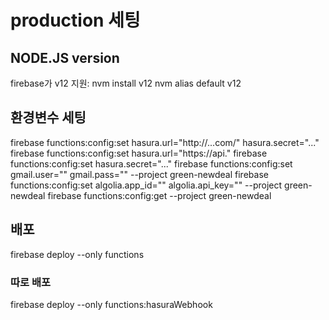 # production 세팅

## NODE.JS version

firebase가 v12 지원:
nvm install v12
nvm alias default v12

## 환경변수 세팅

firebase functions:config:set hasura.url="http://...com/" hasura.secret="..."
firebase functions:config:set hasura.url="https://api."
firebase functions:config:set hasura.secret="..."
firebase functions:config:set gmail.user="" gmail.pass="" --project green-newdeal
firebase functions:config:set algolia.app_id="" algolia.api_key="" --project green-newdeal
firebase functions:config:get --project green-newdeal

## 배포

firebase deploy --only functions

### 따로 배포

firebase deploy --only functions:hasuraWebhook
